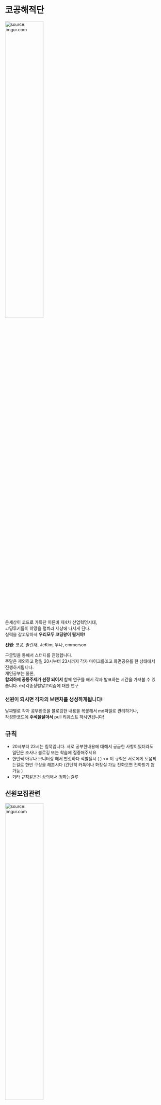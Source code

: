 # 코공해적단
<a href="https://imgur.com/yYDpMRJ"><img width= "50%" src="https://i.imgur.com/yYDpMRJ.png" title="source: imgur.com" /></a>

온세상이 코드로 가득찬 이른바 제4차 산업혁명시대,  
코딩루키들이 야망을 펼치러 세상에 나서게 된다.  
실력을 갈고닦아서 __우리모두 코딩왕이 될거야!__  
  
__선원:__ 코공, 졸린새, JeKim, 무나, emmerson   
  
구글밋을 통해서 스터디를 진행합니다.  
주말은 제외하고 평일 20시부터 23시까지 각자 마이크를끄고
화면공유를 한 상태에서 진행하게됩니다.  
개인공부는 물론,  
__합의하에 공동주제가 선정 되어서__ 함께 연구를 해서 각자 발표하는 시간을 가져볼 수 있습니다. ex)각종정렬알고리즘에 대한 연구  
  
### 선원이 되시면 각자의 브랜치를 생성하게됩니다!
날짜별로 각자 공부한것을 블로깅한 내용을 복붙해서 md파일로 관리하거나,  
작성한코드에 __주석을달아서__ pull 리퀘스트 하시면됩니다!
## 규칙
* 20시부터 23시는 침묵입니다. 서로 공부한내용에 대해서 궁금한 사항이있더라도 일단은 조사나 블로깅 또는 학습에 집중해주세요
* 한번씩 아무나 모니터링 해서 딴짓하다 적발될시 (   ) <= 이 규칙은 서로에게 도움되는걸로 한번 구상을 해봅시다 (간단히 카톡이나 화장실 가능 전화오면 전화받기 쌉가능 )
* 기타 규칙같은건 상의해서 정하는걸루
## 선원모집관련
<a href="https://imgur.com/0GLTaDS"><img width="50%" src="https://i.imgur.com/0GLTaDS.jpg" title="source: imgur.com" /></a> 

함께 코딩왕이 되실분을 모집하고 있습니다!  
email: jetignis@gmail.com
